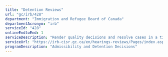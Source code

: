 ```yaml
---
title: "Detention Reviews"
url: "gc/irb/428"
department: "Immigration and Refugee Board of Canada"
departmentAcronym: "irb"
serviceId: "428"
onlineEndtoEnd: 1
serviceDescription: "Render quality decisions and resolve cases in a timely manner regarding foreign nationals or permanent residents who are detained for reasons under the Immigration and Refugee Protection Act"
serviceUrl: "https://irb-cisr.gc.ca/en/hearings-reviews/Pages/index.aspx"
programDescription: "Admissibility and Detention Decisions"
---
```

